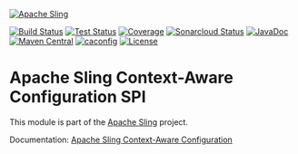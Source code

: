 [![Apache Sling](https://sling.apache.org/res/logos/sling.png)](https://sling.apache.org)

&#32;[![Build Status](https://ci-builds.apache.org/job/Sling/job/modules/job/sling-org-apache-sling-caconfig-spi/job/master/badge/icon)](https://ci-builds.apache.org/job/Sling/job/modules/job/sling-org-apache-sling-caconfig-spi/job/master/)&#32;[![Test Status](https://img.shields.io/jenkins/tests.svg?jobUrl=https://ci-builds.apache.org/job/Sling/job/modules/job/sling-org-apache-sling-caconfig-spi/job/master/)](https://ci-builds.apache.org/job/Sling/job/modules/job/sling-org-apache-sling-caconfig-spi/job/master/test/?width=800&height=600)&#32;[![Coverage](https://sonarcloud.io/api/project_badges/measure?project=apache_sling-org-apache-sling-caconfig-spi&metric=coverage)](https://sonarcloud.io/dashboard?id=apache_sling-org-apache-sling-caconfig-spi)&#32;[![Sonarcloud Status](https://sonarcloud.io/api/project_badges/measure?project=apache_sling-org-apache-sling-caconfig-spi&metric=alert_status)](https://sonarcloud.io/dashboard?id=apache_sling-org-apache-sling-caconfig-spi)&#32;[![JavaDoc](https://www.javadoc.io/badge/org.apache.sling/org.apache.sling.caconfig.spi.svg)](https://www.javadoc.io/doc/org.apache.sling/org-apache-sling-caconfig-spi)&#32;[![Maven Central](https://maven-badges.herokuapp.com/maven-central/org.apache.sling/org.apache.sling.caconfig.spi/badge.svg)](https://search.maven.org/#search%7Cga%7C1%7Cg%3A%22org.apache.sling%22%20a%3A%22org.apache.sling.caconfig.spi%22)&#32;[![caconfig](https://sling.apache.org/badges/group-caconfig.svg)](https://github.com/apache/sling-aggregator/blob/master/docs/group/caconfig.md) [![License](https://img.shields.io/badge/License-Apache%202.0-blue.svg)](https://www.apache.org/licenses/LICENSE-2.0)

# Apache Sling Context-Aware Configuration SPI

This module is part of the [Apache Sling](https://sling.apache.org) project.

Documentation: [Apache Sling Context-Aware Configuration](https://sling.apache.org/documentation/bundles/context-aware-configuration/context-aware-configuration.html)
